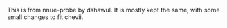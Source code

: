 This is from nnue-probe by dshawul. It is mostly kept the same, with some small changes to fit chevii.